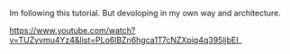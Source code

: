 Im following this tutorial. But devoloping in my own way and architecture.

https://www.youtube.com/watch?v=TUZvvmu4Yz4&list=PLo6lBZn6hgca1T7cNZXpiq4q395ljbEI_
